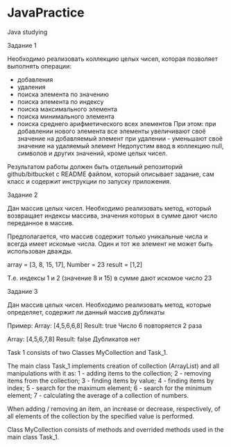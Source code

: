 # JavaPractice
Java studying


Задание 1
 
Необходимо реализовать коллекцию целых чисел, которая позволяет выполнять операции:
- добавления
- удаления
- поиска элемента по значению
- поиска элемента по индексу
- поиска максимального элемента
- поиска минимального элемента
- поиска среднего арифметического всех элементов
При этом:
при добавлении нового элемента все элементы увеличивают своё значение на добавляемый элемент
при удалении - уменьшают своё значение на удаляемый элемент
Недопустим ввод в коллекцию null, символов и других значений, кроме целых чисел.

Результатом работы должен быть отдельный репозиторий github/bitbucket с README файлом, который описывает задание,
сам класс и содержит инструкции по запуску приложения.


Задание 2

Дан массив целых чисел. Необходимо реализовать метод, который возвращает индексы массива, значения которых в сумме дают число переданное в массив.

Предполагается, что массив содержит только уникальные числа и всегда имеет искомые числа.
Один и тот же элемент не может быть использован дважды.

array = [3, 8, 15, 17], Number = 23
result = [1,2]

Т.е. индексы 1 и 2 (значение 8 и 15) в сумме дают искомое число 23


Задание 3

Дан массив целых чисел.
Необходимо реализовать метод, которые определяет, содержит ли данный массив дубликаты

Пример:
Array: [4,5,6,6,8]
Result: true
Число 6 повторяется 2 раза

Array: [4,5,6,7,8]
Result: false
Дубликатов нет


   Task 1 
consists of two Classes MyCollection and Task_1.

The main class Task_1 implements creation of collection (ArrayList) and all manipulations with it as:
1 - adding items to the collection;
2 - removing items from the collection;
3 - finding items by value;
4 - finding items by index;
5 - search for the maximum element;
6 - search for the minimum element;
7 - calculating the average of a collection of numbers.

When adding / removing an item, an increase or decrease, respectively, 
of all elements of the collection by the specified value is performed.

Class MyCollection consists of methods and overrided methods used in the main class Task_1.
